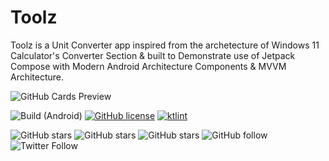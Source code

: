 # Toolz
Toolz is a Unit Converter app inspired from the archetecture of Windows 11 Calculator's Converter Section &amp; built to Demonstrate use of Jetpack Compose with Modern Android Architecture Components &amp; MVVM Architecture.

![GitHub Cards Preview](https://github.com/Spikeysanju/Einsen/blob/master/art/einsen_cover.png?raw=true)

![Build (Android)](https://github.com/Spikeysanju/Einsen/workflows/Android%20CI/badge.svg)
[![GitHub license](https://img.shields.io/badge/License-Apache2.0-blue.svg)](LICENSE)
[![ktlint](https://img.shields.io/badge/code%20style-%E2%9D%A4-FF4081.svg)](https://ktlint.github.io/)

![GitHub stars](https://img.shields.io/github/stars/prime-zs/toolz?style=social)
![GitHub stars](https://img.shields.io/github/prime-zs/toolz?style=social)
![GitHub stars](https://img.shields.io/github/watchers/prime-zs/toolz?style=social)
![GitHub follow](https://img.shields.io/github/followers/prime-zs?label=Follow&style=social)
![Twitter Follow](https://img.shields.io/twitter/follow/sanjay_spikey?label=Twitter&style=social)
